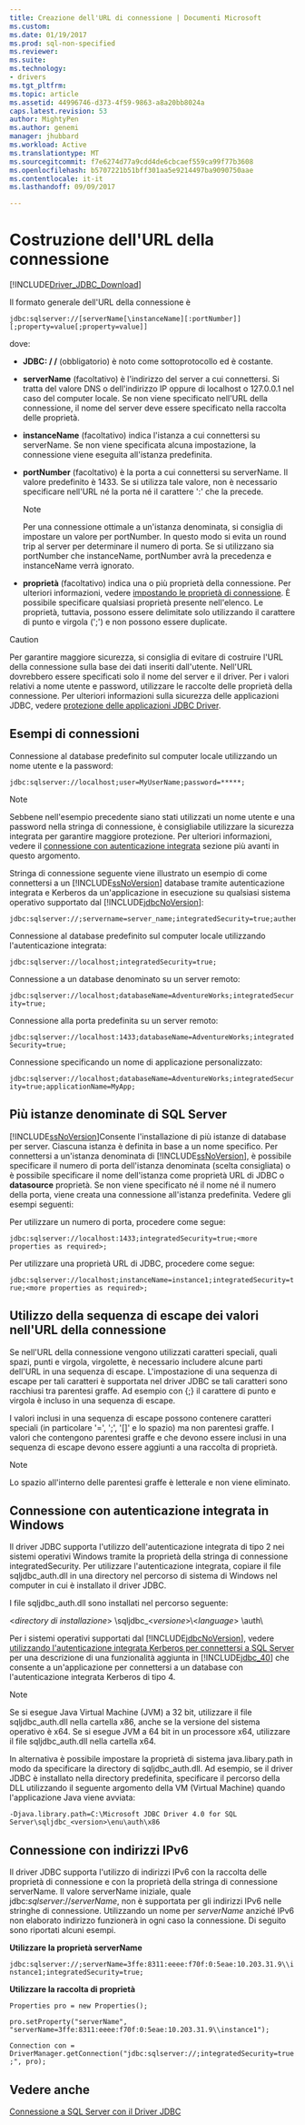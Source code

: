 ```yaml
---
title: Creazione dell'URL di connessione | Documenti Microsoft
ms.custom: 
ms.date: 01/19/2017
ms.prod: sql-non-specified
ms.reviewer: 
ms.suite: 
ms.technology:
- drivers
ms.tgt_pltfrm: 
ms.topic: article
ms.assetid: 44996746-d373-4f59-9863-a8a20bb8024a
caps.latest.revision: 53
author: MightyPen
ms.author: genemi
manager: jhubbard
ms.workload: Active
ms.translationtype: MT
ms.sourcegitcommit: f7e6274d77a9cdd4de6cbcaef559ca99f77b3608
ms.openlocfilehash: b5707221b51bff301aa5e9214497ba9090750aae
ms.contentlocale: it-it
ms.lasthandoff: 09/09/2017

---
```

# <a name="building-the-connection-url"></a>Costruzione dell'URL della connessione
[!INCLUDE[Driver_JDBC_Download](../../includes/driver_jdbc_download.md)]

  Il formato generale dell'URL della connessione è  
  
 `jdbc:sqlserver://[serverName[\instanceName][:portNumber]][;property=value[;property=value]]`  
  
 dove:  
  
-   **JDBC: / /** (obbligatorio) è noto come sottoprotocollo ed è costante.  
  
-   **serverName** (facoltativo) è l'indirizzo del server a cui connettersi. Si tratta del valore DNS o dell'indirizzo IP oppure di localhost o 127.0.0.1 nel caso del computer locale. Se non viene specificato nell'URL della connessione, il nome del server deve essere specificato nella raccolta delle proprietà.  
  
-   **instanceName** (facoltativo) indica l'istanza a cui connettersi su serverName. Se non viene specificata alcuna impostazione, la connessione viene eseguita all'istanza predefinita.  
  
-   **portNumber** (facoltativo) è la porta a cui connettersi su serverName. Il valore predefinito è 1433. Se si utilizza tale valore, non è necessario specificare nell'URL né la porta né il carattere ':' che la precede.  
  
    > [!NOTE]  
    >  Per una connessione ottimale a un'istanza denominata, si consiglia di impostare un valore per portNumber. In questo modo si evita un round trip al server per determinare il numero di porta. Se si utilizzano sia portNumber che instanceName, portNumber avrà la precedenza e instanceName verrà ignorato.  
  
-   **proprietà** (facoltativo) indica una o più proprietà della connessione. Per ulteriori informazioni, vedere [impostando le proprietà di connessione](../../connect/jdbc/setting-the-connection-properties.md). È possibile specificare qualsiasi proprietà presente nell'elenco. Le proprietà, tuttavia, possono essere delimitate solo utilizzando il carattere di punto e virgola (';') e non possono essere duplicate.  
  
> [!CAUTION]  
>  Per garantire maggiore sicurezza, si consiglia di evitare di costruire l'URL della connessione sulla base dei dati inseriti dall'utente. Nell'URL dovrebbero essere specificati solo il nome del server e il driver. Per i valori relativi a nome utente e password, utilizzare le raccolte delle proprietà della connessione. Per ulteriori informazioni sulla sicurezza delle applicazioni JDBC, vedere [protezione delle applicazioni JDBC Driver](../../connect/jdbc/securing-jdbc-driver-applications.md).  
  
## <a name="connection-examples"></a>Esempi di connessioni  
 Connessione al database predefinito sul computer locale utilizzando un nome utente e la password:  
  
 `jdbc:sqlserver://localhost;user=MyUserName;password=*****;`  
  
> [!NOTE]  
>  Sebbene nell'esempio precedente siano stati utilizzati un nome utente e una password nella stringa di connessione, è consigliabile utilizzare la sicurezza integrata per garantire maggiore protezione. Per ulteriori informazioni, vedere il [connessione con autenticazione integrata](#Connectingintegrated) sezione più avanti in questo argomento.  
  
 Stringa di connessione seguente viene illustrato un esempio di come connettersi a un [!INCLUDE[ssNoVersion](../../includes/ssnoversion_md.md)] database tramite autenticazione integrata e Kerberos da un'applicazione in esecuzione su qualsiasi sistema operativo supportato dal [!INCLUDE[jdbcNoVersion](../../includes/jdbcnoversion_md.md)]:  
  
```  
jdbc:sqlserver://;servername=server_name;integratedSecurity=true;authenticationScheme=JavaKerberos  
```  
  
 Connessione al database predefinito sul computer locale utilizzando l'autenticazione integrata:  
  
 `jdbc:sqlserver://localhost;integratedSecurity=true;`  
  
 Connessione a un database denominato su un server remoto:  
  
 `jdbc:sqlserver://localhost;databaseName=AdventureWorks;integratedSecurity=true;`  
  
 Connessione alla porta predefinita su un server remoto:  
  
 `jdbc:sqlserver://localhost:1433;databaseName=AdventureWorks;integratedSecurity=true;`  
  
 Connessione specificando un nome di applicazione personalizzato:  
  
 `jdbc:sqlserver://localhost;databaseName=AdventureWorks;integratedSecurity=true;applicationName=MyApp;`  
  
## <a name="named-and-multiple-sql-server-instances"></a>Più istanze denominate di SQL Server  
 [!INCLUDE[ssNoVersion](../../includes/ssnoversion_md.md)]Consente l'installazione di più istanze di database per server. Ciascuna istanza è definita in base a un nome specifico. Per connettersi a un'istanza denominata di [!INCLUDE[ssNoVersion](../../includes/ssnoversion_md.md)], è possibile specificare il numero di porta dell'istanza denominata (scelta consigliata) o è possibile specificare il nome dell'istanza come proprietà URL di JDBC o **datasource** proprietà. Se non viene specificato né il nome né il numero della porta, viene creata una connessione all'istanza predefinita. Vedere gli esempi seguenti:  
  
 Per utilizzare un numero di porta, procedere come segue:  
  
 `jdbc:sqlserver://localhost:1433;integratedSecurity=true;<more properties as required>;`  
  
 Per utilizzare una proprietà URL di JDBC, procedere come segue:  
  
 `jdbc:sqlserver://localhost;instanceName=instance1;integratedSecurity=true;<more properties as required>;`  
  
## <a name="escaping-values-in-the-connection-url"></a>Utilizzo della sequenza di escape dei valori nell'URL della connessione  
 Se nell'URL della connessione vengono utilizzati caratteri speciali, quali spazi, punti e virgola, virgolette, è necessario includere alcune parti dell'URL in una sequenza di escape. L'impostazione di una sequenza di escape per tali caratteri è supportata nel driver JDBC se tali caratteri sono racchiusi tra parentesi graffe. Ad esempio con {;} il carattere di punto e virgola è incluso in una sequenza di escape.  
  
 I valori inclusi in una sequenza di escape possono contenere caratteri speciali (in particolare '=', ';', '[]' e lo spazio) ma non parentesi graffe. I valori che contengono parentesi graffe e che devono essere inclusi in una sequenza di escape devono essere aggiunti a una raccolta di proprietà.  
  
> [!NOTE]  
>  Lo spazio all'interno delle parentesi graffe è letterale e non viene eliminato.  
  
##  <a name="Connectingintegrated"></a>Connessione con autenticazione integrata in Windows  
 Il driver JDBC supporta l'utilizzo dell'autenticazione integrata di tipo 2 nei sistemi operativi Windows tramite la proprietà della stringa di connessione integratedSecurity. Per utilizzare l'autenticazione integrata, copiare il file sqljdbc_auth.dll in una directory nel percorso di sistema di Windows nel computer in cui è installato il driver JDBC.  
  
 I file sqljdbc_auth.dll sono installati nel percorso seguente:  
  
 \<*directory di installazione*> \sqljdbc_\<*versione*>\\<*language*> \auth\  
  
 Per i sistemi operativi supportati dal [!INCLUDE[jdbcNoVersion](../../includes/jdbcnoversion_md.md)], vedere [utilizzando l'autenticazione integrata Kerberos per connettersi a SQL Server](../../connect/jdbc/using-kerberos-integrated-authentication-to-connect-to-sql-server.md) per una descrizione di una funzionalità aggiunta in [!INCLUDE[jdbc_40](../../includes/jdbc_40_md.md)] che consente a un'applicazione per connettersi a un database con l'autenticazione integrata Kerberos di tipo 4.  
  
> [!NOTE]  
>  Se si esegue Java Virtual Machine (JVM) a 32 bit, utilizzare il file sqljdbc_auth.dll nella cartella x86, anche se la versione del sistema operativo è x64. Se si esegue JVM a 64 bit in un processore x64, utilizzare il file sqljdbc_auth.dll nella cartella x64.  
  
 In alternativa è possibile impostare la proprietà di sistema java.libary.path in modo da specificare la directory di sqljdbc_auth.dll. Ad esempio, se il driver JDBC è installato nella directory predefinita, specificare il percorso della DLL utilizzando il seguente argomento della VM (Virtual Machine) quando l'applicazione Java viene avviata:  
  
 `-Djava.library.path=C:\Microsoft JDBC Driver 4.0 for SQL Server\sqljdbc_<version>\enu\auth\x86`  
  
## <a name="connecting-with-ipv6-addresses"></a>Connessione con indirizzi IPv6  
 Il driver JDBC supporta l'utilizzo di indirizzi IPv6 con la raccolta delle proprietà di connessione e con la proprietà della stringa di connessione serverName. Il valore serverName iniziale, quale jdbc:*sqlserver*://*serverName*, non è supportata per gli indirizzi IPv6 nelle stringhe di connessione. Utilizzando un nome per *serverName* anziché IPv6 non elaborato indirizzo funzionerà in ogni caso la connessione. Di seguito sono riportati alcuni esempi.  
  
 **Utilizzare la proprietà serverName**  
  
 `jdbc:sqlserver://;serverName=3ffe:8311:eeee:f70f:0:5eae:10.203.31.9\\instance1;integratedSecurity=true;`  
  
 **Utilizzare la raccolta di proprietà**  
  
 `Properties pro = new Properties();`  
  
 `pro.setProperty("serverName", "serverName=3ffe:8311:eeee:f70f:0:5eae:10.203.31.9\\instance1");`  
  
 `Connection con = DriverManager.getConnection("jdbc:sqlserver://;integratedSecurity=true;", pro);`  
  
## <a name="see-also"></a>Vedere anche  
 [Connessione a SQL Server con il Driver JDBC](../../connect/jdbc/connecting-to-sql-server-with-the-jdbc-driver.md)  
  
  

